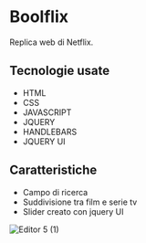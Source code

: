 <h1>Boolflix</h1>
<p>Replica web di Netflix.</p>

<h2>Tecnologie usate</h2>
<ul>
<li>HTML</li>
<li>CSS</li>
<li>JAVASCRIPT</li>
<li>JQUERY</li>
<li>HANDLEBARS</li>
<li>JQUERY UI</li>
</ul>

<h2>Caratteristiche</h2>
<ul>
<li>Campo di ricerca</li>
<li>Suddivisione tra film e serie tv</li>
<li>Slider creato con jquery UI</li>
</ul>

![Editor 5  (1)](https://user-images.githubusercontent.com/55139220/71820559-c0b89400-308f-11ea-84bd-611c4e1a42cf.gif)
